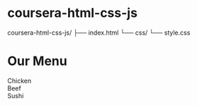 # coursera-html-css-js
coursera-html-css-js/
├── index.html
└── css/
    └── style.css

<!DOCTYPE html>
<html>
<head>
  <meta charset="UTF-8">
  <title>My Module 2 Solution</title>
  <link rel="stylesheet" href="css/style.css">
</head>
<body>
  <h1>Our Menu</h1>
  <div class="section">Chicken</div>
  <div class="section">Beef</div>
  <div class="section">Sushi</div>
</body>
</html>
